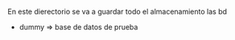 En este dierectorio se va a guardar 
todo el almacenamiento 
las bd
* dummy => base de datos de prueba